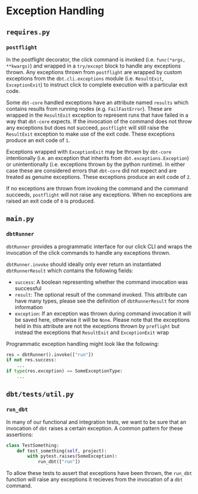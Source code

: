# Exception Handling

## `requires.py`

### `postflight`
In the postflight decorator, the click command is invoked (i.e. `func(*args, **kwargs)`) and wrapped in a `try/except` block to handle any exceptions thrown.
Any exceptions thrown from `postflight` are wrapped by custom exceptions from the `dbt.cli.exceptions` module (i.e. `ResultExit`, `ExceptionExit`) to instruct click to complete execution with a particular exit code.

Some `dbt-core` handled exceptions have an attribute named `results` which contains results from running nodes (e.g. `FailFastError`). These are wrapped in the `ResultExit` exception to represent runs that have failed in a way that `dbt-core` expects.
If the invocation of the command does not throw any exceptions but does not succeed, `postflight` will still raise the `ResultExit` exception to make use of the exit code.
These exceptions produce an exit code of `1`.

Exceptions wrapped with `ExceptionExit` may be thrown by `dbt-core` intentionally (i.e. an exception that inherits from `dbt.exceptions.Exception`) or unintentionally (i.e. exceptions thrown by the python runtime). In either case these are considered errors that `dbt-core` did not expect and are treated as genuine exceptions.
These exceptions produce an exit code of `2`.

If no exceptions are thrown from invoking the command and the command succeeds, `postflight` will not raise any exceptions.
When no exceptions are raised an exit code of `0` is produced.

## `main.py`

### `dbtRunner`
`dbtRunner` provides a programmatic interface for our click CLI and wraps the invocation of the click commands to handle any exceptions thrown.

`dbtRunner.invoke` should ideally only ever return an instantiated `dbtRunnerResult` which contains the following fields:
- `success`: A boolean representing whether the command invocation was successful
- `result`: The optional result of the command invoked. This attribute can have many types, please see the definition of `dbtRunnerResult` for more information
- `exception`: If an exception was thrown during command invocation it will be saved here, otherwise it will be `None`. Please note that the exceptions held in this attribute are not the exceptions thrown by `preflight` but instead the exceptions that `ResultExit` and `ExceptionExit` wrap

Programmatic exception handling might look like the following:
```python
res = dbtRunner().invoke(["run"])
if not res.success:
    ...
if type(res.exception) == SomeExceptionType:
    ...
```

## `dbt/tests/util.py`

### `run_dbt`
In many of our functional and integration tests, we want to be sure that an invocation of `dbt` raises a certain exception.
A common pattern for these assertions:
```python
class TestSomething:
    def test_something(self, project):
        with pytest.raises(SomeException):
            run_dbt(["run"])
```
To allow these tests to assert that exceptions have been thrown, the `run_dbt` function will raise any exceptions it recieves from the invocation of a `dbt` command.
